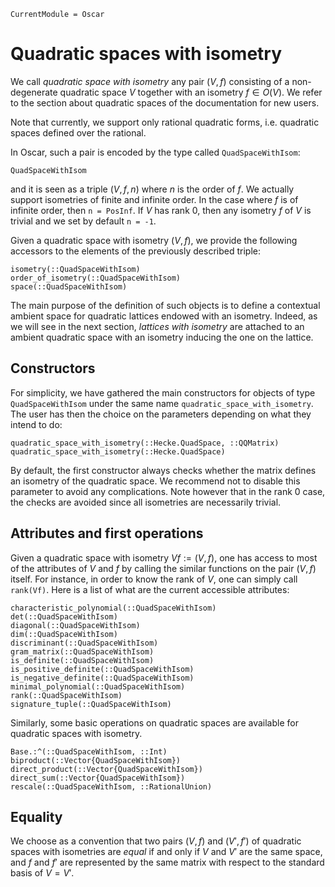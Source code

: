 ```@meta
CurrentModule = Oscar
```

# Quadratic spaces with isometry

We call *quadratic space with isometry* any pair $(V, f)$ consisting of a
non-degenerate quadratic space $V$ together with an isometry $f\in O(V)$.
We refer to the section about quadratic spaces of the documentation for
new users.

Note that currently, we support only rational quadratic forms, i.e.
quadratic spaces defined over the rational.

In Oscar, such a pair is encoded by the type called `QuadSpaceWithIsom`:

```@docs
QuadSpaceWithIsom
```

and it is seen as a triple $(V, f, n)$ where $n$ is the order of $f$. We
actually support isometries of finite and infinite order. In the case where
$f$ is of infinite order, then `n = PosInf`. If $V$ has rank 0, then any
isometry $f$ of $V$ is trivial and we set by default `n = -1`.

Given a quadratic space with isometry $(V, f)$, we provide the following
accessors to the elements of the previously described triple:

```@docs
isometry(::QuadSpaceWithIsom)
order_of_isometry(::QuadSpaceWithIsom)
space(::QuadSpaceWithIsom)
```

The main purpose of the definition of such objects is to define a
contextual ambient space for quadratic lattices endowed with an isometry.
Indeed, as we will see in the next section, *lattices with isometry* are
attached to an ambient quadratic space with an isometry inducing the one on the
lattice.

## Constructors

For simplicity, we have gathered the main constructors for objects of type
`QuadSpaceWithIsom` under the same name `quadratic_space_with_isometry`. The
user has then the choice on the parameters depending on what they intend to do:

```@docs
quadratic_space_with_isometry(::Hecke.QuadSpace, ::QQMatrix)
quadratic_space_with_isometry(::Hecke.QuadSpace)
```

By default, the first constructor always checks whether the matrix defines
an isometry of the quadratic space. We recommend not to disable this parameter
to avoid any complications. Note however that in the rank 0 case, the checks are
avoided since all isometries are necessarily trivial.

## Attributes and first operations

Given a quadratic space with isometry $Vf := (V, f)$, one has access to
most of the attributes of $V$ and $f$ by calling the similar functions on the
pair $(V, f)$ itself. For instance, in order to know the rank of $V$, one can
simply call `rank(Vf)`. Here is a list of what are the current accessible
attributes:

```@docs
characteristic_polynomial(::QuadSpaceWithIsom)
det(::QuadSpaceWithIsom)
diagonal(::QuadSpaceWithIsom)
dim(::QuadSpaceWithIsom)
discriminant(::QuadSpaceWithIsom)
gram_matrix(::QuadSpaceWithIsom)
is_definite(::QuadSpaceWithIsom)
is_positive_definite(::QuadSpaceWithIsom)
is_negative_definite(::QuadSpaceWithIsom)
minimal_polynomial(::QuadSpaceWithIsom)
rank(::QuadSpaceWithIsom)
signature_tuple(::QuadSpaceWithIsom)
```

Similarly, some basic operations on quadratic spaces are available for quadratic
spaces with isometry.

```@docs
Base.:^(::QuadSpaceWithIsom, ::Int)
biproduct(::Vector{QuadSpaceWithIsom})
direct_product(::Vector{QuadSpaceWithIsom})
direct_sum(::Vector{QuadSpaceWithIsom})
rescale(::QuadSpaceWithIsom, ::RationalUnion)
```

## Equality

We choose as a convention that two pairs $(V, f)$ and $(V', f')$ of quadratic
spaces with isometries are *equal* if and only if $V$ and $V'$ are the same
space, and $f$ and $f'$ are represented by the same matrix with respect to the
standard basis of $V = V'$.
